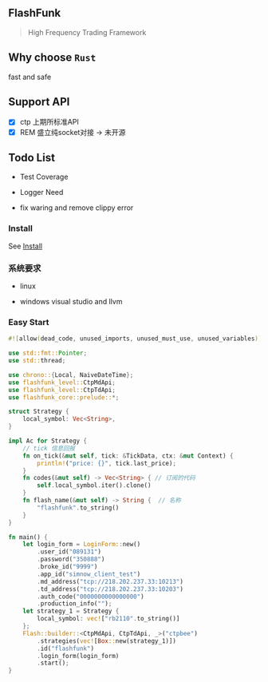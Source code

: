 ## FlashFunk

> High Frequency Trading Framework

## Why choose `Rust`

fast and safe 

## Support API 
- [x] ctp 上期所标准API  
- [x] REM 盛立纯socket对接 -> 未开源  

## Todo List

- Test Coverage

- Logger Need

- fix waring and remove clippy error

### Install

See [Install](./install.md)

### 系统要求

- linux

- windows visual studio and llvm

### Easy Start

```rust
#![allow(dead_code, unused_imports, unused_must_use, unused_variables)]

use std::fmt::Pointer;
use std::thread;

use chrono::{Local, NaiveDateTime};
use flashfunk_level::CtpMdApi;
use flashfunk_level::CtpTdApi;
use flashfunk_core::prelude::*;

struct Strategy {
    local_symbol: Vec<String>,
}

impl Ac for Strategy {
    // tick 信息回报 
    fn on_tick(&mut self, tick: &TickData, ctx: &mut Context) { 
        println!("price: {}", tick.last_price);
    }
    fn codes(&mut self) -> Vec<String> { // 订阅的代码 
        self.local_symbol.iter().clone()
    }
    fn flash_name(&mut self) -> String {  // 名称
        "flashfunk".to_string()
    }
}

fn main() {
    let login_form = LoginForm::new()
        .user_id("089131")
        .password("350888")
        .broke_id("9999")
        .app_id("simnow_client_test")
        .md_address("tcp://218.202.237.33:10213")
        .td_address("tcp://218.202.237.33:10203")
        .auth_code("0000000000000000")
        .production_info("");
    let strategy_1 = Strategy {
        local_symbol: vec!["rb2110".to_string()]
    };
    Flash::builder::<CtpMdApi, CtpTdApi, _>("ctpbee")
        .strategies(vec![Box::new(strategy_1)])
        .id("flashfunk")
        .login_form(login_form)
        .start();
}

```










